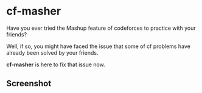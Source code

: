 # cf-masher

Have you ever tried the Mashup feature of codeforces to practice with your friends?

Well, if so, you might have faced the issue that some of cf problems have already been solved by your friends.

**cf-masher** is here to fix that issue now.


## Screenshot
